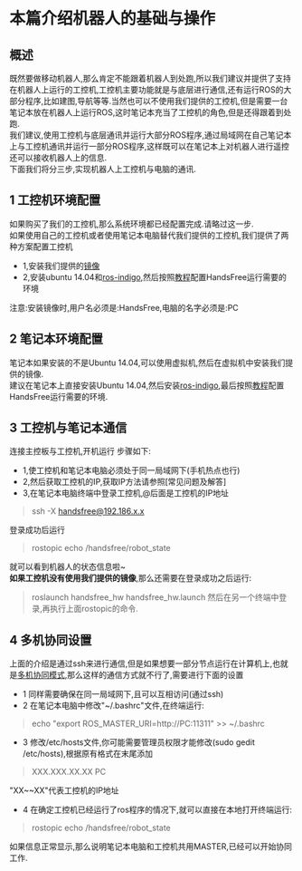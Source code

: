 # 本篇介绍机器人的基础与操作  

## 概述
既然要做移动机器人,那么肯定不能跟着机器人到处跑,所以我们建议并提供了支持在机器人上运行的工控机,工控机主要功能就是与底层进行通信,还有运行ROS的大部分程序,比如建图,导航等等.当然也可以不使用我们提供的工控机,但是需要一台笔记本放在机器人上运行ROS,这时笔记本充当了工控机的角色,但是还得跟着到处跑.   
我们建议,使用工控机与底层通讯并运行大部分ROS程序,通过局域网在自己笔记本上与工控机通讯并运行一部分ROS程序,这样既可以在笔记本上对机器人进行遥控还可以接收机器人上的信息.   
下面我们将分三步,实现机器人上工控机与电脑的通讯.

## 1 工控机环境配置

如果购买了我们的工控机,那么系统环境都已经配置完成.请略过这一步.   
如果使用自己的工控机或者使用笔记本电脑替代我们提供的工控机,我们提供了两种方案配置工控机

* 1,安装我们提供的[镜像](ZZzadlj)
* 2,安装ubuntu 14.04和[ros-indigo](http://wiki.ros.org/indigo/Installation/Ubuntu),然后按照[教程](https://github.com/HANDS-FREE/HANDS-FREE.github.io/wiki/7.-HandsFree-ROS)配置HandsFree运行需要的环境

注意:安装镜像时,用户名必须是:HandsFree,电脑的名字必须是:PC

## 2 笔记本环境配置
笔记本如果安装的不是Ubuntu 14.04,可以使用虚拟机,然后在虚拟机中安装我们提供的镜像.   
建议在笔记本上直接安装Ubuntu 14.04,然后安装[ros-indigo](http://wiki.ros.org/indigo/Installation/Ubuntu),最后按照[教程](https://github.com/HANDS-FREE/HANDS-FREE.github.io/wiki/7.-HandsFree-ROS)配置HandsFree运行需要的环境.   

## 3 工控机与笔记本通信
连接主控板与工控机,开机运行
步骤如下:
* 1,使工控机和笔记本电脑必须处于同一局域网下(手机热点也行)
* 2,然后获取工控机的IP,获取IP方法请参照[常见问题及解答]
* 3,在笔记本电脑终端中登录工控机,@后面是工控机的IP地址
>ssh -X handsfree@192.186.x.x

登录成功后运行

>rostopic echo /handsfree/robot_state

就可以看到机器人的状态信息啦~  
**如果工控机没有使用我们提供的镜像**,那么还需要在登录成功之后运行:
>roslaunch handsfree_hw handsfree_hw.launch
然后在另一个终端中登录,再执行上面rostopic的命令.

## 4 多机协同设置
上面的介绍是通过ssh来进行通信,但是如果想要一部分节点运行在计算机上,也就是[多机协同模式](http://wiki.ros.org/ROS/Tutorials/MultipleMachines),那么这样的通信方式就不行了,需要进行下面的设置

* 1 同样需要确保在同一局域网下,且可以互相访问(通过ssh)
* 2 在笔记本电脑中修改"~/.bashrc"文件,在终端运行:
>echo "export ROS_MASTER_URI=http://PC:11311" >> ~/.bashrc   

* 3 修改/etc/hosts文件,你可能需要管理员权限才能修改(sudo gedit /etc/hosts),根据原有格式在末尾添加
>XXX.XXX.XX.XX PC   

"XX~~XX"代表工控机的IP地址
* 4 在确定工控机已经运行了ros程序的情况下,就可以直接在本地打开终端运行:
>rostopic echo /handsfree/robot_state 

如果信息正常显示,那么说明笔记本电脑和工控机共用MASTER,已经可以开始协同工作.

